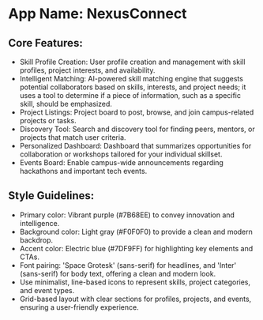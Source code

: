 # **App Name**: NexusConnect

## Core Features:

- Skill Profile Creation: User profile creation and management with skill profiles, project interests, and availability.
- Intelligent Matching: AI-powered skill matching engine that suggests potential collaborators based on skills, interests, and project needs; it uses a tool to determine if a piece of information, such as a specific skill, should be emphasized.
- Project Listings: Project board to post, browse, and join campus-related projects or tasks.
- Discovery Tool: Search and discovery tool for finding peers, mentors, or projects that match user criteria.
- Personalized Dashboard: Dashboard that summarizes opportunities for collaboration or workshops tailored for your individual skillset.
- Events Board: Enable campus-wide announcements regarding hackathons and important tech events.

## Style Guidelines:

- Primary color: Vibrant purple (#7B68EE) to convey innovation and intelligence.
- Background color: Light gray (#F0F0F0) to provide a clean and modern backdrop.
- Accent color: Electric blue (#7DF9FF) for highlighting key elements and CTAs.
- Font pairing: 'Space Grotesk' (sans-serif) for headlines, and 'Inter' (sans-serif) for body text, offering a clean and modern look.
- Use minimalist, line-based icons to represent skills, project categories, and event types.
- Grid-based layout with clear sections for profiles, projects, and events, ensuring a user-friendly experience.